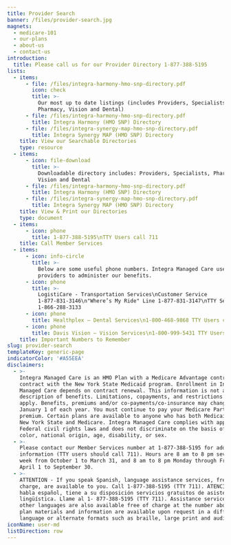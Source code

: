 ```yaml
---
title: Provider Search
banner: /files/provider-search.jpg
magnets:
  - medicare-101
  - our-plans
  - about-us
  - contact-us
introduction:
  title: Please call us for our Provider Directory 1-877-388-5195
lists:
  - items:
      - file: /files/integra-harmony-hmo-snp-directory.pdf
        icon: check
        title: >-
          Our most up to date listings (includes Providers, Specialists,
          Pharmacy, Vision and Dental)
      - file: /files/integra-harmony-hmo-snp-directory.pdf
        title: Integra Harmony (HMO SNP) Directory
      - file: /files/integra-synergy-map-hmo-snp-directory.pdf
        title: Integra Synergy MAP (HMO SNP) Directory
    title: View our Searchable Directories
    type: resource
  - items:
      - icon: file-download
        title: >-
          Downloadable directory includes: Providers, Specialists, Pharmacy,
          Vision and Dental
      - file: /files/integra-harmony-hmo-snp-directory.pdf
        title: Integra Harmony (HMO SNP) Directory
      - file: /files/integra-synergy-map-hmo-snp-directory.pdf
        title: Integra Synergy MAP (HMO SNP) Directory
    title: View & Print our Directories
    type: document
  - items:
      - icon: phone
        title: 1-877-388-5195\nTTY Users call 711
    title: Call Member Services
  - items:
      - icon: info-circle
        title: >-
          Below are some useful phone numbers. Integra Managed Care uses these
          providers to administer our benefits.
      - icon: phone
        title: >-
          LogistiCare - Transportation Services\nCustomer Service
          1-877-831-3146\n"Where’s My Ride" Line 1-877-831-3147\nTTY Service
          1-866-288-3133
      - icon: phone
        title: Healthplex – Dental Services\n1-800-468-9868 TTY Users call 711
      - icon: phone
        title: Davis Vision – Vision Services\n1-800-999-5431 TTY Users call 711
    title: Important Numbers to Remember
slug: provider-search
templateKey: generic-page
indicatorColor: '#A55EEA'
disclaimers:
  - >-
    Integra Managed Care is an HMO Plan with a Medicare Advantage contract and a
    contract with the New York State Medicaid program. Enrollment in Integra
    Managed Care depends on contract renewal. This information is not a complete
    description of benefits. Limitations, copayments, and restrictions may
    apply. Benefits, premiums and/or co-payments/co-insurance may change on
    January 1 of each year. You must continue to pay your Medicare Part B
    premium. Certain plans are available to anyone who has both Medicaid from
    New York State and Medicare. Integra Managed Care complies with applicable
    Federal civil rights laws and does not discriminate on the basis of race,
    color, national origin, age, disability, or sex.
  - >-
    Please contact our Member Services number at 1-877-388-5195 for additional
    information (TTY users should call 711). Hours are 8 am to 8 pm seven days a
    week from October 1 to March 31, and 8 am to 8 pm Monday through Friday from
    April 1 to September 30.
  - >-
    ATTENTION - If you speak Spanish, language assistance services, free of
    charge, are available to you. Call 1-877-388-5195 (TTY 711). ATENCIÓN - si
    habla español, tiene a su disposición servicios gratuitos de asistencia
    lingüística. Llame al 1- 877-388-5195 (TTY 711). Assistance services for
    other languages are also available free of charge at the number above. All
    plan materials and information are available upon request in a different
    language or alternate formats such as braille, large print and audio.
iconName: user-md
listDirection: row
---
```


